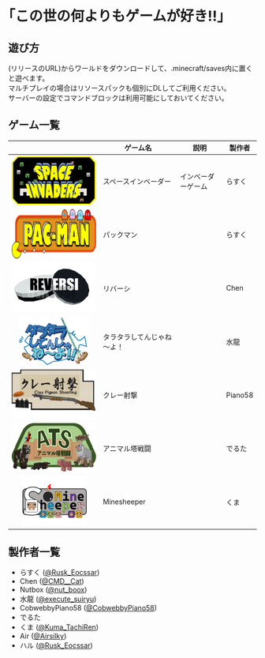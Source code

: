 # ｢この世の何よりもゲームが好き!!｣

## 遊び方
(リリースのURL)からワールドをダウンロードして、.minecraft/saves内に置くと遊べます。  
マルチプレイの場合はリソースパックも個別にDLしてご利用ください。  
サーバーの設定でコマンドブロックは利用可能にしておいてください。  

## ゲーム一覧
||ゲーム名|説明|製作者|
:----:|----|----|----
|<img src="img/101.png" height="100px"></img>|スペースインベーダー|インベーダーゲーム|らすく|
|<img src="img/102.png" height="100px"></img>|パックマン||らすく|
|<img src="img/201.png" height="100px"></img>|リバーシ||Chen|
|<img src="img/401.png" height="100px"></img>|タラタラしてんじゃね～よ！||水龍|
|<img src="img/502.png" height="100px"></img>|クレー射撃||Piano58|
|<img src="img/602.png" height="100px"></img>|アニマル塔戦闘||でるた|
|<img src="img/801.png" height="100px"></img>|Minesheeper||くま|

## 製作者一覧
- らすく ([@Rusk_Eocssar](https://twitter.com/Rusk_Eocssar))
- Chen ([@CMD__Cat](https://twitter.com/CMD__Cat))
- Nutbox ([@nut_boox](https://twitter.com/nut_boox))
- 水龍 ([@execute_suiryu](https://twitter.com/execute_suiryu))
- CobwebbyPiano58 ([@CobwebbyPiano58](https://twitter.com/CobwebbyPiano58))
- でるた
- くま ([@Kuma_TachiRen](https://twitter.com/Kuma_TachiRen))
- Air ([@Airsilky](https://twitter.com/Airsilky))
- ハル ([@Rusk_Eocssar](https://twitter.com/Rusk_Eocssar))